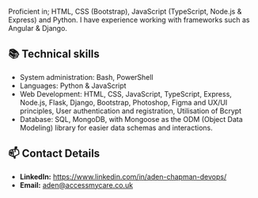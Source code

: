 Proficient in; HTML, CSS (Bootstrap), JavaScript (TypeScript, Node.js & Express) and Python. I have experience working with frameworks such as Angular & Django.

## 📚 Technical skills

- System administration: Bash, PowerShell
- Languages: Python & JavaScript
- Web Development: HTML, CSS, JavaScript, TypeScript, Express, Node.js, Flask, Django, Bootstrap, Photoshop, Figma and UX/UI principles, User authentication and registration, Utilisation of Bcrypt
- Database: SQL, MongoDB, with Mongoose as the ODM (Object Data Modeling) library for easier data schemas and interactions.

## 📫 Contact Details

- **LinkedIn:** https://www.linkedin.com/in/aden-chapman-devops/
- **Email:** aden@accessmycare.co.uk
